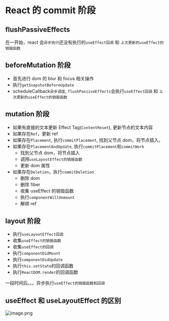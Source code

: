 # React 的 commit 阶段

## flushPassiveEffects

在一开始，react 会`异步执行`还没有执行的`useEffect回调` 和 `上次更新的useEffect的销毁函数`

## beforeMutation 阶段

- 首先进行 dom 的 blur 和 focus 相关操作
- 执行`getSnapshotBeforeUpdate`
- scheduleCallback`异步调度`, `flushPassiveEffects`会执行`useEffect回调` 和 `上次更新的useEffect的销毁函数`

## mutation 阶段

- 如果有直接的文本更新 Effect Tag(`ContentReset`), 更新节点的文本内容
- 如果存在`Ref`，更新 ref
- 如果存在`Placement`, 执行`commitPlacement`, 找到父节点 dom，将节点插入。
- 如果存在`PlacementAndUpdate`, 执行`commitPlacement`和`commitWork`
  - 找到父节点 dom，将节点插入
  - 调用`useLayoutEffect的销毁函数`
  - 更新 dom 属性
- 如果存在`Deletion`，执行`commitDeletion`
  - 删除 dom
  - 删除 fiber
  - 收集 useEffect 的销毁函数
  - 执行`componentWillUnmount`
  - 解绑 ref

## layout 阶段

- 执行`useLayoutEffect回调`
- 收集`useEffect的销毁函数`
- 收集`useEffect的回调`
- 执行`componentDidMount`
- 执行`componentDidUpdate`
- 执行`this.setState`的回调函数
- 执行`ReactDOM.render`的回调函数

一段时间后。。。异步执行`useEffect的销毁函数和回调`

## useEffect 和 useLayoutEffect 的区别

![image.png](http://tva1.sinaimg.cn/large/006vSZ9Ugy1gyfmj76zumj31110kjwjf.jpg)
